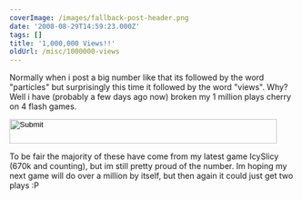 ```yaml
---
coverImage: /images/fallback-post-header.png
date: '2008-08-29T14:59:23.000Z'
tags: []
title: '1,000,000 Views!!'
oldUrl: /misc/1000000-views
---
```


Normally when i post a big number like that its followed by the word "particles" but surprisingly this time it followed by the word "views". Why? Well i have (probably a few days ago now) broken my 1 million plays cherry on 4 flash games.<!-- more -->

<input height="43" width="470" type="image" src="https://www.artificial-studios.co.uk/wp-content/uploads/image/1000000.png" longdesc="undefined" />

To be fair the majority of these have come from my latest game IcySlicy (670k and counting), but im still pretty proud of the number. Im hoping my next game will do over a million by itself, but then again it could just get two plays :P
